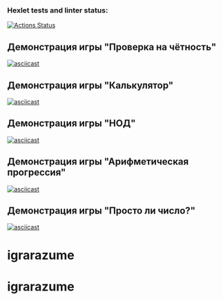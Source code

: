 ### Hexlet tests and linter status:
[![Actions Status](https://github.com/wasd21xd/frontend-project-44/actions/workflows/hexlet-check.yml/badge.svg)](https://github.com/wasd21xd/frontend-project-44/actions)

## Демонстрация игры "Проверка на чётность"

[![asciicast](https://asciinema.org/a/55ImkyTmdsldq1AzEfwibUEil.svg)](https://asciinema.org/a/55ImkyTmdsldq1AzEfwibUEil)

## Демонстрация игры "Калькулятор"

[![asciicast](https://asciinema.org/a/Bzrwh1kNXFWIdNG04mD0Klth3.svg)](https://asciinema.org/a/Bzrwh1kNXFWIdNG04mD0Klth3)

## Демонстрация игры "НОД"

[![asciicast](https://asciinema.org/a/2o2rXiItzGHyjIMEAiHgGK9fu.svg)](https://asciinema.org/a/2o2rXiItzGHyjIMEAiHgGK9fu)

## Демонстрация игры "Арифметическая прогрессия"

[![asciicast](https://asciinema.org/a/7bMViOh2DllrRP1OKfyxd3izZ.svg)](https://asciinema.org/a/7bMViOh2DllrRP1OKfyxd3izZ)

## Демонстрация игры "Просто ли число?"

[![asciicast](https://asciinema.org/a/3BgPA2ZAmnmdBwHD19CC5WFK8.svg)](https://asciinema.org/a/3BgPA2ZAmnmdBwHD19CC5WFK8)
# igrarazume
# igrarazume
